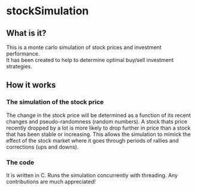 # stockSimulation

## What is it?
This is a monte carlo simulation of stock prices and investment performance.  
It has been created to help to determine optimal buy/sell investment strategies.

## How it works
### The simulation of the stock price
The change in the stock price will be determined as a function of its recent 
changes and pseudo-randomness (random numbers). A stock thats price recently 
dropped by a lot is more likely to drop further in price than a stock that 
has been stable or increasing. This allows the simulation to mimick the effect of 
the stock market where it goes through periods of rallies and corrections (ups and downs). 

### The code
It is written in C. Runs the simulation concurrently with threading. Any contributions are much appreciated!

